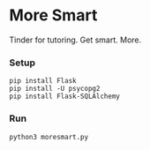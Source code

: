 # More Smart
Tinder for tutoring. Get smart. More.


### Setup

	pip install Flask
	pip install -U psycopg2
	pip install Flask-SQLAlchemy
	
### Run

	python3 moresmart.py